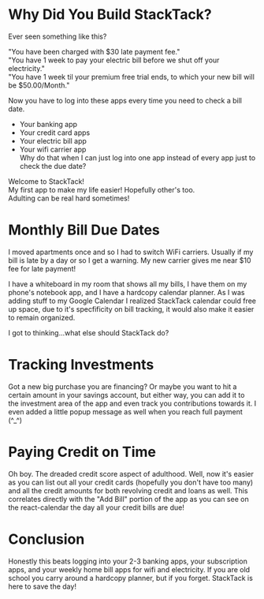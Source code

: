 # Why Did You Build StackTack?
Ever seen something like this? <br>

"You have been charged with $30 late payment fee." <br>
"You have 1 week to pay your electric bill before we shut off your electricity." <br>
"You have 1 week til your premium free trial ends, to which your new bill will be $50.00/Month." <br>

Now you have to log into these apps every time you need to check a bill date. 
  - Your banking app
  - Your credit card apps
  - Your electric bill app
  - Your wifi carrier app <br>
Why do that when I can just log into one app instead of every app just to check the due date?

Welcome to StackTack!<br>My first app to make my life easier! 
Hopefully other's too.<br> Adulting can be real hard sometimes!

# Monthly Bill Due Dates
I moved apartments once and so I had to switch WiFi carriers. Usually if my bill is late by a day or so I get a warning. My new carrier gives me near $10 fee for late payment! 

I have a whiteboard in my room that shows all my bills, I have them on my phone's notebook app, and I have a hardcopy calendar planner. As I was adding stuff to my Google Calendar I realized StackTack calendar could free up space, due to it's specfificity on bill tracking, it would also make it easier to remain organized. 

I got to thinking...what else should StackTack do?

# Tracking Investments
Got a new big purchase you are financing? Or maybe you want to hit a certain amount in your savings account, but either way, you can add it to the investment area of the app and even track you contributions towards it. 
I even added a little popup message as well when you reach full payment (^_^) 

# Paying Credit on Time
Oh boy. The dreaded credit score aspect of adulthood. Well, now it's easier as you can list out all your credit cards (hopefully you don't have too many) and all the credit amounts for both revolving credit and loans as well. 
This correlates directly with the "Add Bill" portion of the app as you can see on the react-calendar the day all your credit bills are due! 

# Conclusion
Honestly this beats logging into your 2-3 banking apps, your subscription apps, and your weekly home bill apps for wifi and electricity. If you are old school you carry around a hardcopy planner, but if you forget. StackTack is here to save the day! 
